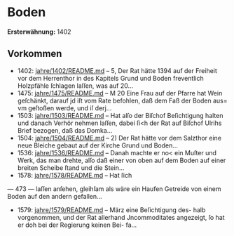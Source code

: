 # Boden

**Ersterwähnung:** 1402

## Vorkommen
- 1402: [jahre/1402/README.md](../jahre/1402/README.md) – 5, Der Rat hätte 1394 auf der Freiheit vor dem
Herrenthor in des Kapitels Grund und Boden freventlich
Holzpfähle ſchlagen laſſen, was auf 20...
- 1475: [jahre/1475/README.md](../jahre/1475/README.md) – M
20 Eine Frau auf der Pfarre hat Wein geſchänkt, darauf
jd iſt vom Rate befohlen, daß dem Faß der Boden aus=
vm geſtoßen werde, und iſ derj...
- 1503: [jahre/1503/README.md](../jahre/1503/README.md) – Hat alſo der Biſchof Beſichtigung halten
und danach Verhör nehmen laſſen, dabei ſi<h der Rat auf
Biſchof Ulrihs Brief bezogen, daß das Domka...
- 1504: [jahre/1504/README.md](../jahre/1504/README.md) – 2) Der Rat hätte vor dem Salzthor eine neue Bleiche
gebaut auf der Kirche Grund und Boden...
- 1536: [jahre/1536/README.md](../jahre/1536/README.md) – Danah machte er no<
ein Muſter und Werk, das man drehte, alſo daß einer
von oben auf dem Boden auf einer breiten Scheibe ſtand
und die Stein...
- 1578: [jahre/1578/README.md](../jahre/1578/README.md) – Hat ſich


— 473 —
laſſen anſehen, gleihſam als wäre ein Haufen Getreide
von einem Boden auf den andern gefallen...
- 1579: [jahre/1579/README.md](../jahre/1579/README.md) – März eine Beſichtigung des-
halb vorgenommen, und der Rat allerhand Jncommoditates
angezeigt, ſo hat er doh bei der Regierung keinen Bei-
fa...
